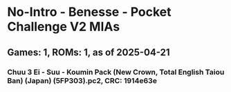 # No-Intro - Benesse - Pocket Challenge V2 MIAs
## Games: 1, ROMs: 1, as of 2025-04-21

### Chuu 3 Ei - Suu - Koumin Pack (New Crown, Total English Taiou Ban) (Japan) (5FP303).pc2, CRC: 1914e63e
